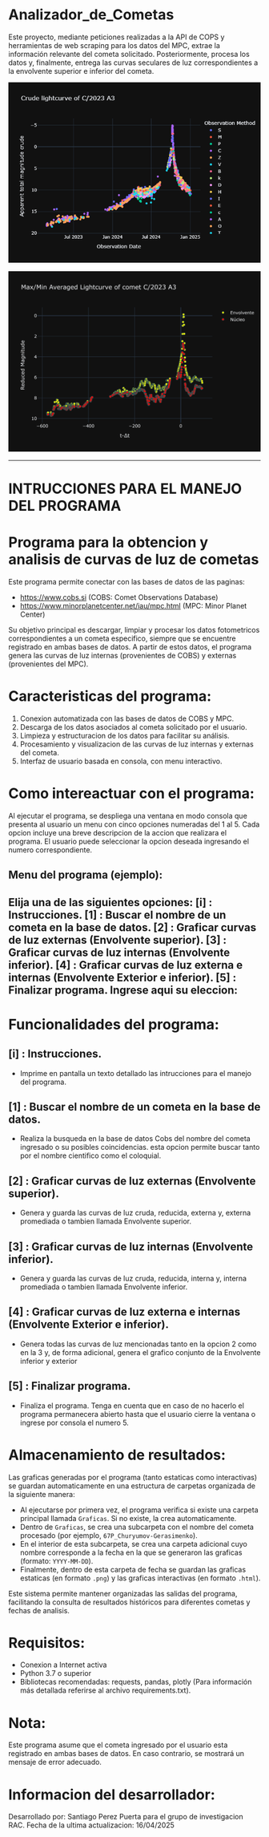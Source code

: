 # Analizador_de_Cometas
 
Este proyecto, mediante peticiones realizadas a la API de COPS y herramientas de web scraping para los datos del MPC, extrae la información relevante del cometa solicitado. Posteriormente, procesa los datos y, finalmente, entrega las curvas seculares de luz correspondientes a la envolvente superior e inferior del cometa.

![Curva de luz cruda](https://github.com/sperezp23/Analizador_de_cometas/blob/deba4ec91a3e0fbb8f272e9894c83297d6641207/Graficas/C_2023%20A3/2025-01-04/Crude%20lightcurve%20of%20C_2023%20A3__2025-01-04.png)


![Curva de Luz procesada](https://github.com/sperezp23/Analizador_de_cometas/blob/deba4ec91a3e0fbb8f272e9894c83297d6641207/Graficas/C_2023%20A3/2025-01-04/Max_Min%20Averaged%20Lightcurve%20of%20comet%20C_2023%20A3__2025-01-04.png)

---


# **INTRUCCIONES PARA EL MANEJO DEL PROGRAMA**



Programa para la obtencion y analisis de curvas de luz de cometas
=================================================================

Este programa permite conectar con las bases de datos de las paginas:
- https://www.cobs.si (COBS: Comet Observations Database)
- https://www.minorplanetcenter.net/iau/mpc.html (MPC: Minor Planet Center)

Su objetivo principal es descargar, limpiar y procesar los datos fotometricos correspondientes a un cometa especifico, siempre que se encuentre registrado en ambas bases de datos.
A partir de estos datos, el programa genera las curvas de luz internas (provenientes de COBS) y externas (provenientes del MPC).



Caracteristicas del programa:
=============================

1. Conexion automatizada con las bases de datos de COBS y MPC.
2. Descarga de los datos asociados al cometa solicitado por el usuario.
3. Limpieza y estructuracion de los datos para facilitar su análisis.
4. Procesamiento y visualizacion de las curvas de luz internas y externas del cometa.
5. Interfaz de usuario basada en consola, con menu interactivo.



Como intereactuar con el programa:
=================================

Al ejecutar el programa, se despliega una ventana en modo consola que presenta al usuario un menu con cinco opciones numeradas del 1 al 5. 
Cada opcion incluye una breve descripcion de la accion que realizara el programa. El usuario puede seleccionar la opcion deseada ingresando el numero correspondiente.

Menu del programa (ejemplo):
------------------------------------------
Elija una de las siguientes opciones:
[i] : Instrucciones.
[1] : Buscar el nombre de un cometa en la base de datos.
[2] : Graficar curvas de luz externas (Envolvente superior).
[3] : Graficar curvas de luz internas (Envolvente inferior).
[4] : Graficar curvas de luz externa e internas (Envolvente Exterior e inferior).
[5] : Finalizar programa.
Ingrese aqui su eleccion:
------------------------------------------



Funcionalidades del programa:
=============================

[i] : Instrucciones.
--------------------
- Imprime en pantalla un texto detallado las intrucciones para el manejo del programa.


[1] : Buscar el nombre de un cometa en la base de datos.
--------------------------------------------------------
- Realiza la busqueda en la base de datos Cobs del nombre del cometa ingresado o su posibles coincidencias. esta opcion permite buscar tanto por el nombre cientifico como el coloquial.

[2] : Graficar curvas de luz externas (Envolvente superior).
------------------------------------------------------------
- Genera y guarda las curvas de luz cruda, reducida, externa y, externa promediada o tambien llamada Envolvente superior. 


[3] : Graficar curvas de luz internas (Envolvente inferior).
------------------------------------------------------------
- Genera y guarda las curvas de luz cruda, reducida, interna y, interna promediada o tambien llamada Envolvente inferior.


[4] : Graficar curvas de luz externa e internas (Envolvente Exterior e inferior).
---------------------------------------------------------------------------------
- Genera todas las curvas de luz mencionadas tanto en la opcion 2 como en la 3 y, de forma adicional, genera el grafico conjunto de la Envolvente inferior y exterior 


[5] : Finalizar programa.
-------------------------
- Finaliza el programa. Tenga en cuenta que en caso de no hacerlo el programa permanecera abierto hasta que el usuario cierre la ventana o ingrese por consola el numero 5.



Almacenamiento de resultados:
=============================

Las graficas generadas por el programa (tanto estaticas como interactivas) se guardan automaticamente en una estructura de carpetas organizada de la siguiente manera:

- Al ejecutarse por primera vez, el programa verifica si existe una carpeta principal llamada `Graficas`. Si no existe, la crea automaticamente.
- Dentro de `Graficas`, se crea una subcarpeta con el nombre del cometa procesado (por ejemplo, `67P_Churyumov-Gerasimenko`).
- En el interior de esta subcarpeta, se crea una carpeta adicional cuyo nombre corresponde a la fecha en la que se generaron las graficas (formato: `YYYY-MM-DD`).
- Finalmente, dentro de esta carpeta de fecha se guardan las graficas estaticas (en formato `.png`) y las graficas interactivas (en formato `.html`).

Este sistema permite mantener organizadas las salidas del programa, facilitando la consulta de resultados históricos para diferentes cometas y fechas de analisis.



Requisitos:
===========

- Conexion a Internet activa
- Python 3.7 o superior
- Bibliotecas recomendadas: requests, pandas, plotly (Para información más detallada referirse al archivo requirements.txt).



Nota:
=====

Este programa asume que el cometa ingresado por el usuario esta registrado en ambas bases de datos. 
En caso contrario, se mostrará un mensaje de error adecuado.



Informacion del desarrollador:
==============================

Desarrollado por: Santiago Perez Puerta para el grupo de investigacion RAC.
Fecha de la ultima actualizacion: 16/04/2025

